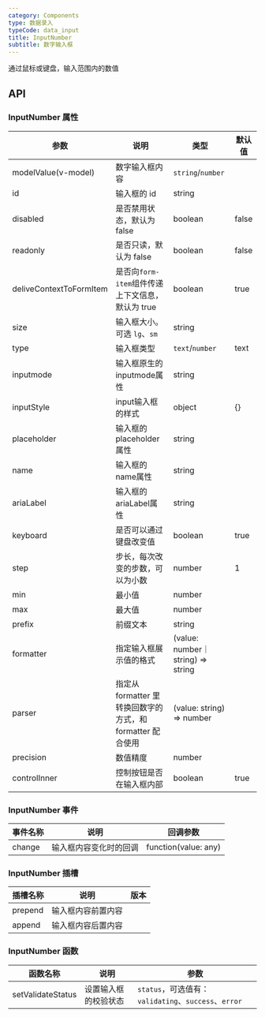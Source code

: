 ```yaml
---
category: Components
type: 数据录入
typeCode: data_input
title: InputNumber
subtitle: 数字输入框
---
```


通过鼠标或键盘，输入范围内的数值

## API

### InputNumber 属性

| 参数                      | 说明                                       | 类型                               | 默认值 |
|-------------------------|------------------------------------------|----------------------------------|---|
| modelValue(v-model)     | 数字输入框内容                                  | `string`/`number`                |   |
| id                      | 输入框的 id                                  | string                           |   |
| disabled                | 是否禁用状态，默认为 false                         | boolean                          | false |
| readonly                | 是否只读，默认为 false                           | boolean                          | false |
| deliveContextToFormItem | 是否向`form-item`组件传递上下文信息，默认为 true         | boolean                          | true |
| size                    | 输入框大小。可选 `lg`、`sm`                       | string                           |   |
| type                    | 输入框类型                                    | `text`/`number`                  | text |
| inputmode               | 输入框原生的inputmode属性                        | string                           |   |
| inputStyle              | input输入框的样式                              | object                           | {} |
| placeholder             | 输入框的placeholder属性                        | string                           |   |
| name                    | 输入框的name属性                               | string                           |   |
| ariaLabel               | 输入框的ariaLabel属性                          | string                           |   |
| keyboard                | 是否可以通过键盘改变值                              | boolean                          | true |
| step                    | 步长，每次改变的步数，可以为小数                         | number                           | 1 |
| min                     | 最小值                                      | number                           |   |
| max                     | 最大值                                      | number                           |   | 
| prefix                  | 前缀文本                                     | string                           |   |
| formatter               | 指定输入框展示值的格式                              | (value: number｜string) => string |   |
| parser                  | 指定从 formatter 里转换回数字的方式，和 formatter 配合使用 | (value: string) => number        |   |
| precision               | 数值精度                                     | number                           |   |
| controlInner            | 控制按钮是否在输入框内部                             | boolean                          | true |

### InputNumber 事件

| 事件名称   | 说明          | 回调参数                 |
|--------|-------------|----------------------|
| change | 输入框内容变化时的回调 | function(value: any) |

### InputNumber 插槽

| 插槽名称    | 说明                                               | 版本  |
|---------|--------------------------------------------------|-----|
| prepend | 输入框内容前置内容                                        |     |
| append  | 输入框内容后置内容                                        |     |

### InputNumber 函数

| 函数名称       | 说明                         | 参数                                         |
|------------|----------------------------|--------------------------------------------|
| setValidateStatus     | 设置输入框的校验状态 | `status`，可选值有：`validating`、`success`、`error` |
